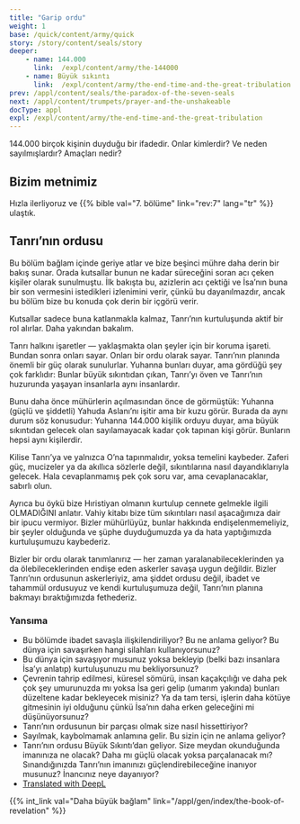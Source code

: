 ```yaml
---
title: "Garip ordu"
weight: 1
base: /quick/content/army/quick
story: /story/content/seals/story
deeper:
    - name: 144.000
      link:  /expl/content/army/the-144000
    - name: Büyük sıkıntı
      link:  /expl/content/army/the-end-time-and-the-great-tribulation
prev: /appl/content/seals/the-paradox-of-the-seven-seals
next: /appl/content/trumpets/prayer-and-the-unshakeable
docType: appl
expl: /expl/content/army/the-end-time-and-the-great-tribulation
---
```


144.000 birçok kişinin duyduğu bir ifadedir. Onlar kimlerdir? Ve neden sayılmışlardır? Amaçları nedir?

## Bizim metnimiz

<a name="aedb"></a>
Hızla ilerliyoruz ve {{% bible val="7. bölüme" link="rev:7" lang="tr" %}} ulaştık.

## Tanrı’nın ordusu

<a name="718f"></a>
Bu bölüm bağlam içinde geriye atlar ve bize beşinci mühre daha derin bir bakış sunar. Orada kutsallar bunun ne kadar süreceğini soran acı çeken kişiler olarak sunulmuştu. İlk bakışta bu, azizlerin acı çektiği ve İsa’nın buna bir son vermesini istedikleri izlenimini verir, çünkü bu dayanılmazdır, ancak bu bölüm bize bu konuda çok derin bir içgörü verir.

Kutsallar sadece buna katlanmakla kalmaz, Tanrı’nın kurtuluşunda aktif bir rol alırlar. Daha yakından bakalım.

Tanrı halkını işaretler — yaklaşmakta olan şeyler için bir koruma işareti. Bundan sonra onları sayar. Onları bir ordu olarak sayar. Tanrı’nın planında önemli bir güç olarak sunulurlar. Yuhanna bunları duyar, ama gördüğü şey çok farklıdır: Bunlar büyük sıkıntıdan çıkan, Tanrı’yı öven ve Tanrı’nın huzurunda yaşayan insanlarla aynı insanlardır.

Bunu daha önce mühürlerin açılmasından önce de görmüştük: Yuhanna (güçlü ve şiddetli) Yahuda Aslanı’nı işitir ama bir kuzu görür. Burada da aynı durum söz konusudur: Yuhanna 144.000 kişilik orduyu duyar, ama büyük sıkıntıdan gelecek olan sayılamayacak kadar çok tapınan kişi görür. Bunların hepsi aynı kişilerdir.

Kilise Tanrı’ya ve yalnızca O’na tapınmalıdır, yoksa temelini kaybeder. Zaferi güç, mucizeler ya da akıllıca sözlerle değil, sıkıntılarına nasıl dayandıklarıyla gelecek. Hala cevaplanmamış pek çok soru var, ama cevaplanacaklar, sabırlı olun.

Ayrıca bu öykü bize Hıristiyan olmanın kurtulup cennete gelmekle ilgili OLMADIĞINI anlatır. Vahiy kitabı bize tüm sıkıntıları nasıl aşacağımıza dair bir ipucu vermiyor. Bizler mühürlüyüz, bunlar hakkında endişelenmemeliyiz, bir şeyler olduğunda ve şüphe duyduğumuzda ya da hata yaptığımızda kurtuluşumuzu kaybederiz.

Bizler bir ordu olarak tanımlanırız — her zaman yaralanabileceklerinden ya da ölebileceklerinden endişe eden askerler savaşa uygun değildir. Bizler Tanrı’nın ordusunun askerleriyiz, ama şiddet ordusu değil, ibadet ve tahammül ordusuyuz ve kendi kurtuluşumuza değil, Tanrı’nın planına bakmayı bıraktığımızda fethederiz.

### Yansıma

<a name="86de"></a>
- Bu bölümde ibadet savaşla ilişkilendiriliyor? Bu ne anlama geliyor? Bu dünya için savaşırken hangi silahları kullanıyorsunuz?
- Bu dünya için savaşıyor musunuz yoksa bekleyip (belki bazı insanlara İsa’yı anlatıp) kurtuluşunuzu mu bekliyorsunuz?
- Çevrenin tahrip edilmesi, küresel sömürü, insan kaçakçılığı ve daha pek çok şey umurunuzda mı yoksa İsa geri gelip (umarım yakında) bunları düzeltene kadar bekleyecek misiniz? Ya da tam tersi, işlerin daha kötüye gitmesinin iyi olduğunu çünkü İsa’nın daha erken geleceğini mi düşünüyorsunuz?
- Tanrı’nın ordusunun bir parçası olmak size nasıl hissettiriyor?
- Sayılmak, kaybolmamak anlamına gelir. Bu sizin için ne anlama geliyor?
- Tanrı’nın ordusu Büyük Sıkıntı’dan geliyor. Size meydan okunduğunda imanınıza ne olacak? Daha mı güçlü olacak yoksa parçalanacak mı? Sınandığınızda Tanrı’nın imanınızı güçlendirebileceğine inanıyor musunuz? İnancınız neye dayanıyor?
- [Translated with DeepL](https://www.deepl.com/translator?utm_source=windows&amp;utm_medium=app&amp;utm_campaign=windows-share)

{{% int_link val="Daha büyük bağlam" link="/appl/gen/index/the-book-of-revelation" %}}
